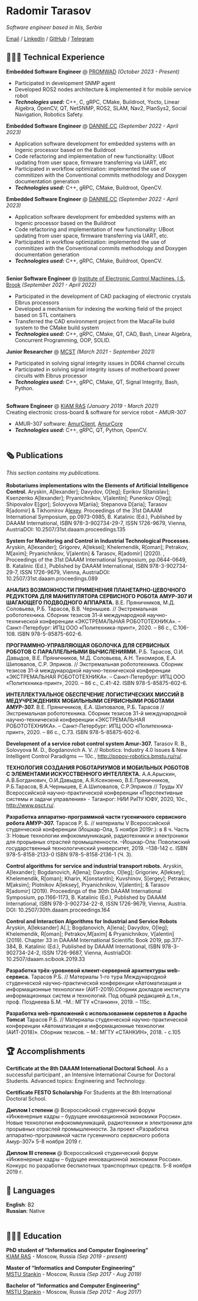# Radomir Tarasov

_Software engineer based in Nis, Serbia_ <br>

[Email](mailto:radtarasov@gmail.com) / [LinkedIn](https://www.linkedin.com/in/radtarasov/) / [GitHub](https://github.com/ARDev1161/) / [Telegram](https://t.me/preispolnilsya_v_poznanii)

## 👩🏼‍💻 Technical Experience
**Embedded Software Engineer** @ [PROMWAD](https://promwad.com/) _(October 2023 - Present)_ <br>
  - Participated in development SNMP agent
  - Developed ROS2 nodes architecture & implemented it for mobile service robot
  - **_Technologies used:_** C++, C, gRPC, CMake, Buildroot, Yocto, Linear Algebra, OpenCV, QT, NetSNMP, ROS2, SLAM, Nav2, PlanSys2, Social Navigation, Robotics Safety.
<br><be>

**Embedded Software Engineer** @ [DANNIE.CC](https://www.dannie.cc/) _(September 2022 - April 2023)_ <br>
  - Application software development for embedded systems with an Ingenic processor based on the Buildroot
  - Code refactoring and implementation of new functionality: UBoot updating from user space, firmware transferring via UART, etc
  - Participated in workflow optimization: implemented the use of commitizen with the Conventional commits methodology and Doxygen documentation generation
  - **_Technologies used:_** C++, gRPC, CMake, Buildroot, OpenCV.
<br><be>

**Embedded Software Engineer** @ [DANNIE.CC](https://www.dannie.cc/) _(September 2022 - April 2023)_ <br>
  - Application software development for embedded systems with an Ingenic processor based on the Buildroot
  - Code refactoring and implementation of new functionality: UBoot updating from user space, firmware transferring via UART, etc.
  - Participated in workflow optimization: implemented the use of commitizen with the Conventional commits methodology and Doxygen documentation generation
  - **_Technologies used:_** C++, gRPC, CMake, Buildroot, OpenCV.
<br><br>

**Senior Software Engineer** @ [Institute of Electronic Control Machines. I.S. Brook](http://ineum.ru/) _(September 2021 - April 2022)_ <be>
  - Participated in the development of CAD packaging of electronic crystals Elbrus processors
  - Developed a mechanism for indexing the working field of the project based on STL containers
  - Transferred the CAD environment project from the MacaFile build system to the CMake build system
  - **_Technologies used:_** C++, gRPC, CMake, QT, CAD, Bash, Linear Algebra, Concurrent Programming, OOP, SOLID.
<br><be>

**Junior Researcher** @ [MCST](https://mcst.ru/) _(March 2021 - September 2021)_ <be>
  - Participated in solving signal integrity issues in DDR4 channel circuits
  - Participated in solving signal integrity issues of motherboard power circuits with Elbrus processor
  - **_Technologies used:_** C++, gRPC, CMake, QT, Signal Integrity, Bash, Python.
<br><br>

**Software Engineer** @ [KIAM RAS](https://keldysh.ru/) _(January 2019 - March 2021)_ <br>
Creating electronic cross-board & software for service robot - AMUR-307
  - AMUR-307 software: [AmurClient](https://github.com/ARDev1161/AmurClient), [AmurCore](https://github.com/ARDev1161/AmurCore)
  - **_Technologies used:_** C++, gRPC, QT, Python, OpenCV.
<br><br>
    
## 🗞 Publications

_This section contains my publications._
<br><br>
**Robotariums  implementations  witn  the  Elements  of  Artificial Intelligence  Control.** Aryskin,  A[lexander];  Davydov,  O[leg];  Eprikov  S[tanislav];  Ksenzenko A[lexander]; Pryanichnikov, V[alentin]; Punenkov O[leg]; Shipovalov E[gor]; Solovyova M[ariia]; Stepanova D[aria]; Tarasov  R[adomir]  &  Tikhomirov  A[lexey](2020).  Proceedings  of  the  31st  DAAAM  International  Symposium,  pp.0973-0985,  B.  Katalinic  (Ed.), Published by DAAAM International, ISBN 978-3-902734-29-7, ISSN 1726-9679, Vienna, AustriaDOI: 10.2507/31st.daaam.proceedings.135 <br>

**System  for  Monitoring  and  Control  in  Industrial Technological Processes.** Aryskin, A[lexander]; Grigorev, A[leksei]; Khelemendik, R[oman]; Petrakov, M[axim];  Pryanichnikov,  V[alentin]  &  Tarasov,  R[adomir]  (2020).  , Proceedings of the 31st DAAAM International Symposium, pp.0644-0649, B. Katalinic (Ed.), Published by DAAAM International, ISBN 978-3-902734-29-7, ISSN 1726-9679, Vienna, AustriaDOI: 10.2507/31st.daaam.proceedings.089 <br>

**АНАЛИЗ ВОЗМОЖНОСТИ ПРИМЕНЕНИЯ ПЛАНЕТАРНО-ЦЕВОЧНОГО РЕДУКТОРА ДЛЯ МАНИПУЛЯТОРА СЕРВИСНОГО РОБОТА АМУР-307 И ШАГАЮЩЕГО ПОДВОДНОГО АППАРАТА.**
В.Е. Пряничников, М.Д. Соловьева, Р.Б. Тарасов, В.В. Чернышев. // Экстремальная робототехника. Сборник тезисов     31-й международной научно-технической конференции  «ЭКСТРЕМАЛЬНАЯ РОБОТОТЕХНИКА».  –  Санкт-Петербург: ИПЦ ООО «Политехника-принт», 2020. – 86 с., С.106-108. ISBN 978-5-85875-602-6. <br>

**ПРОГРАММНО-УПРАВЛЯЮЩАЯ ОБОЛОЧКА ДЛЯ СЕРВИСНЫХ РОБОТОВ С ПАРАЛЛЕЛЬНЫМИ ВЫЧИСЛЕНИЯМИ.** Р.Б. Тарасов, О.И. Давыдов, В.Е. Пряничников, М.Д. Соловьева, А.Н. Тихомиров, Е.А. Шиповалов, С.Р. Эприков. // Экстремальная робототехника. Сборник тезисов     31-й международной научно-технической конференции  «ЭКСТРЕМАЛЬНАЯ РОБОТОТЕХНИКА».  –  Санкт-Петербург: ИПЦ ООО «Политехника-принт», 2020. – 86 с., С.41-42. ISBN 978-5-85875-602-6. <br>

**ИНТЕЛЛЕКТУАЛЬНОЕ ОБЕСПЕЧЕНИЕ ЛОГИСТИЧЕСКИХ МИССИЙ В МЕДУЧРЕЖДЕНИЯХ МОБИЛЬНЫМИ СЕРВИСНЫМИ РОБОТАМИ АМУР-307.** В.Е. Пряничников, Е.А. Шиповалов, Р.Б. Тарасов // Экстремальная робототехника. Сборник тезисов     31-й международной научно-технической конференции  «ЭКСТРЕМАЛЬНАЯ РОБОТОТЕХНИКА».  –  Санкт-Петербург: ИПЦ ООО «Политехника-принт», 2020. – 86 с., С.73. ISBN 978-5-85875-602-6. <br>
  
**Development of a service robot control system Amur-307.** Tarasov R. B., Solovyova M. D., Bogdanovich A. V. // Robotics: Industry 4.0 Issues & New Intelligent Control Paradigms — 10с., http://popov-robotics.bmstu.ru/ru/. <br>

**ТЕХНОЛОГИЯ СОЗДАНИЯ РОБОТАРИУМОВ И МОБИЛЬНЫХ РОБОТОВ С ЭЛЕМЕНТАМИ ИСКУССТВЕННОГО ИНТЕЛЛЕКТА.** А.А.Арыскин, А.В.Богданович, О.И.Давыдов, А.Я.Ксензенко, В.Е.Пряничников, Р.Б.Тарасов, В.А.Чернышев, Е.А.Шиповалов, С.Р.Эприков // Труды XV Всероссийской научно-практической конференции  «Перспективные системы и задачи управления» - Таганрог: НИИ РиПУ ЮФУ, 2020, 10с., http://www.psct.ru/. <br>

**Разработка аппаратно-программной части гусеничного сервисного робота АМУР-307.** Тарасов Р. Б. // материалы V Всероссийской студенческой конференции (Йошкар-Ола, 5 ноября 2019г.): в 8 ч. Часть 3: Новые технологии инфокоммуникаций, радиотехники и электроники для прорывных отраслей промышленности. –Йошкар-Ола: Поволжский государственный технологический университет, 2019. –138-142 с. ISBN 978-5-8158-2133-0 ISBN 978-5-8158-2136-1 (Ч. 3). <br>

**Control algorithms for service and industrial transport robots.** Aryskin, A[lexander]; Bogdanovich, A[lena]; Davydov, O[leg]; Grigoriev, A[leksey]; Khelemendik, R[oman]; Kharin, K[onstantin]; Kuvshinov, S[ergey]; Petrakov, M[aksim]; Plotnikov A[leksey], Pryanichnikov, V[alentin]; & Tarasov R[adomir] (2019). Proceedings of the 30th DAAAM International Symposium, pp.1166-1173, B. Katalinic (Ed.), Published by DAAAM International, ISBN 978-3-902734-22-8, ISSN 1726-9679, Vienna, Austria. DOI: 10.2507/30th.daaam.proceedings.164 <br>

**Control and Interaction Algorithms for Industrial and Service Robots** Aryskin, A[leksander] A[.]; Bogdanovich, A[lena]; Davydov, O[leg]; Khelemendik, R[oman]; Petrakov,M[axim] & Pryanichnikov, V[alentin] (2019). Chapter 33 in DAAAM International Scientific Book 2019, pp.377-384, B. Katalinic (Ed.), Published by DAAAM International, ISBN 978-3-902734-24-2, ISSN 1726-9687, Vienna, AustriaDOI: 10.2507/daaam.scibook.2019.33 <br>
   
**Разработка трёх-уровневой клиент-серверной архитектуры web-сервиса.** Тарасов Р.Б. // Материалы 1-го тура Международной студенческой научно-практической конференции «Автоматизация и информационные технологии» (АИТ-2019).Сборник докладов института информационных систем и технологий. Под общей редакцией д.т.н., проф. Позднеева Б.М. –М.: МГТУ «Станкин», 2019. – 115с. <br>
   
**Разработка web-приложений с использованием сервлетов в Apache Tomcat** Тарасов Р.Б. // Материалы студенческой научно-практической конференции «Автоматизация и информационные технологии (АИТ-2018)». Сборник тезисов. – М.: МГТУ «СТАНКИН», 2018. - с.105 <br>

  
## 🏆 Accomplishments
**Certificate at the 8th DAAAM International Doctoral School.** As a successful participant , an Intensive International Course for Doctoral Students. Advanced topics: Engineering and Technology. <br>

**Certificate FESTO Scholarship** For Students at the 8th International Doctoral School. <br>

**Диплом I степени** @ Всероссийский студенческий форум «Инженерные кадры – будущее инновационной экономики России». Новые технологии инфокоммуникаций, радиотехники и электроники для прорывных отраслей промышленности. За проект «Разработка аппаратно-программной части гусеничного сервисного робота Амур-307» 5-8 ноября 2019 г. <br>

**Диплом III степени** @ Всероссийский студенческий форум «Инженерные кадры – будущее инновационной экономики России». Конкурс по разработке беспилотных транспортных средств. 5-8 ноября 2019 г. <br>

## 💬 Languages

**English**: B2 <br>
**Russian**: Native
<br><br>

## 👩🏼‍🎓 Education

**PhD student of “Informatics and Computer Engineering”**<br>
[KIAM RAS](https://keldysh.ru/) - Moscow, Russia _(Sep 2019 - present)_ <br>

**Master of “Informatics and Computer Engineering”**<br>
[MSTU Stankin](https://stankin.ru/) - Moscow, Russia _(Sep 2017 - Aug 2019)_ <br>

**Bachelor of “Informatics and Computer Engineering”**<br>
[MSTU Stankin](https://stankin.ru/) - Moscow, Russia _(Sep 2012 - Aug 2017)_ <br>

